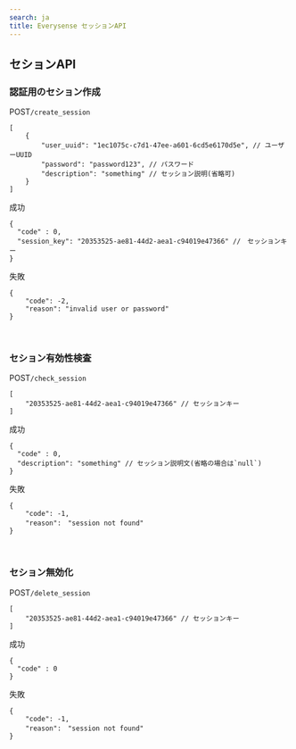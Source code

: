 ```yaml
---
search: ja
title: Everysense セッションAPI
---
```


## セションAPI
### 認証用のセション作成
<label class="label">POST</label>`/create_session`

``` 
[
    {
        "user_uuid": "1ec1075c-c7d1-47ee-a601-6cd5e6170d5e", // ユーザーUUID
        "password": "password123", // パスワード
        "description": "something" // セッション説明(省略可)
    }
]
```

<label class="label success">成功</label>
```
{
  "code" : 0, 
  "session_key": "20353525-ae81-44d2-aea1-c94019e47366" //　セッションキー
}
```
<label class="label danger">失敗</label>
```
{
    "code": -2,
    "reason": "invalid user or password"
}
```
<br>

### セション有効性検査
<label class="label">POST</label>`/check_session`
``` 
[
    "20353525-ae81-44d2-aea1-c94019e47366" // セッションキー
]
```

<label class="label success">成功</label>
```
{
  "code" : 0, 
  "description": "something" // セッション説明文(省略の場合は`null`)
}
```
<label class="label danger">失敗</label>
```
{
    "code": -1,
    "reason":　"session not found"
}
```
<br>

### セション無効化
<label class="label">POST</label>`/delete_session`
``` 
[
    "20353525-ae81-44d2-aea1-c94019e47366" // セッションキー
]
```

<label class="label success">成功</label>
```
{
  "code" : 0
}
```
<label class="label danger">失敗</label>
```
{
    "code": -1,
    "reason":　"session not found"
}
```
<br>
